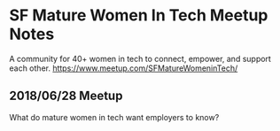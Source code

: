 # SF Mature Women In Tech Meetup Notes
A community for 40+ women in tech to connect, empower, and support each other. 
https://www.meetup.com/SFMatureWomeninTech/

## 2018/06/28 Meetup
What do mature women in tech want employers to know?



